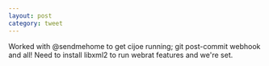 ```yaml
---
layout: post
category: tweet
---
```

Worked with @sendmehome to get cijoe running; git post-commit webhook and all! Need to install libxml2 to run webrat features and we're set.